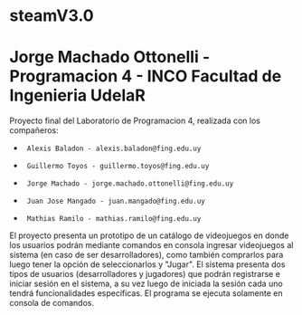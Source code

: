 # steamV3.0
# Jorge Machado Ottonelli - Programacion 4 - INCO Facultad de Ingenieria UdelaR

Proyecto final del Laboratorio de Programacion 4, realizada con los compañeros:
 *      Alexis Baladon - alexis.baladon@fing.edu.uy
 *      Guillermo Toyos - guillermo.toyos@fing.edu.uy
 *      Jorge Machado - jorge.machado.ottonelli@fing.edu.uy
 *      Juan Jose Mangado - juan.mangado@fing.edu.uy
 *      Mathias Ramilo - mathias.ramilo@fing.edu.uy

El proyecto presenta un prototipo de un catálogo de videojuegos en donde los usuarios podrán mediante comandos en consola
  ingresar videojuegos al sistema (en caso de ser desarrolladores), como también comprarlos para luego tener la opción de 
  seleccionarlos y "Jugar".
El sistema presenta dos tipos de usuarios (desarrolladores y jugadores) que podrán registrarse e iniciar sesión en el 
  sistema, a su vez luego de iniciada la sesión cada uno tendrá funcionalidades específicas.
El programa se ejecuta solamente en consola de comandos.
